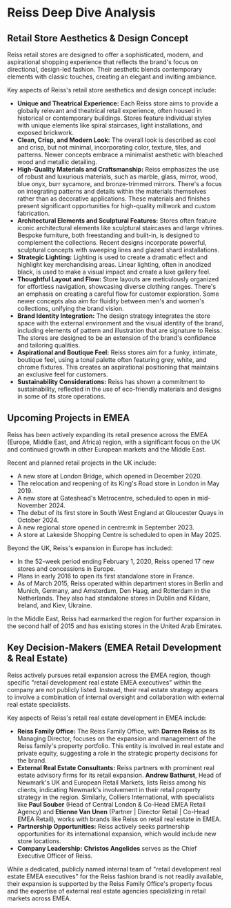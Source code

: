 # Reiss Deep Dive Analysis

## Retail Store Aesthetics & Design Concept

Reiss retail stores are designed to offer a sophisticated, modern, and aspirational shopping experience that reflects the brand's focus on directional, design-led fashion. Their aesthetic blends contemporary elements with classic touches, creating an elegant and inviting ambiance.

Key aspects of Reiss's retail store aesthetics and design concept include:

*   **Unique and Theatrical Experience:** Each Reiss store aims to provide a globally relevant and theatrical retail experience, often housed in historical or contemporary buildings. Stores feature individual styles with unique elements like spiral staircases, light installations, and exposed brickwork.
*   **Clean, Crisp, and Modern Look:** The overall look is described as cool and crisp, but not minimal, incorporating color, texture, tiles, and patterns. Newer concepts embrace a minimalist aesthetic with bleached wood and metallic detailing.
*   **High-Quality Materials and Craftsmanship:** Reiss emphasizes the use of robust and luxurious materials, such as marble, glass, mirror, wood, blue onyx, burr sycamore, and bronze-trimmed mirrors. There's a focus on integrating patterns and details within the materials themselves rather than as decorative applications. These materials and finishes present significant opportunities for high-quality millwork and custom fabrication.
*   **Architectural Elements and Sculptural Features:** Stores often feature iconic architectural elements like sculptural staircases and large vitrines. Bespoke furniture, both freestanding and built-in, is designed to complement the collections. Recent designs incorporate powerful, sculptural concepts with sweeping lines and glazed shard installations.
*   **Strategic Lighting:** Lighting is used to create a dramatic effect and highlight key merchandising areas. Linear lighting, often in anodized black, is used to make a visual impact and create a luxe gallery feel.
*   **Thoughtful Layout and Flow:** Store layouts are meticulously organized for effortless navigation, showcasing diverse clothing ranges. There's an emphasis on creating a careful flow for customer exploration. Some newer concepts also aim for fluidity between men's and women's collections, unifying the brand vision.
*   **Brand Identity Integration:** The design strategy integrates the store space with the external environment and the visual identity of the brand, including elements of pattern and illustration that are signature to Reiss. The stores are designed to be an extension of the brand's confidence and tailoring qualities.
*   **Aspirational and Boutique Feel:** Reiss stores aim for a funky, intimate, boutique feel, using a tonal palette often featuring grey, white, and chrome fixtures. This creates an aspirational positioning that maintains an exclusive feel for customers.
*   **Sustainability Considerations:** Reiss has shown a commitment to sustainability, reflected in the use of eco-friendly materials and designs in some of its store operations.

## Upcoming Projects in EMEA

Reiss has been actively expanding its retail presence across the EMEA (Europe, Middle East, and Africa) region, with a significant focus on the UK and continued growth in other European markets and the Middle East.

Recent and planned retail projects in the UK include:

*   A new store at London Bridge, which opened in December 2020.
*   The relocation and reopening of its King's Road store in London in May 2019.
*   A new store at Gateshead's Metrocentre, scheduled to open in mid-November 2024.
*   The debut of its first store in South West England at Gloucester Quays in October 2024.
*   A new regional store opened in centre:mk in September 2023.
*   A store at Lakeside Shopping Centre is scheduled to open in May 2025.

Beyond the UK, Reiss's expansion in Europe has included:

*   In the 52-week period ending February 1, 2020, Reiss opened 17 new stores and concessions in Europe.
*   Plans in early 2016 to open its first standalone store in France.
*   As of March 2015, Reiss operated within department stores in Berlin and Munich, Germany, and Amsterdam, Den Haag, and Rotterdam in the Netherlands. They also had standalone stores in Dublin and Kildare, Ireland, and Kiev, Ukraine.

In the Middle East, Reiss had earmarked the region for further expansion in the second half of 2015 and has existing stores in the United Arab Emirates.

## Key Decision-Makers (EMEA Retail Development & Real Estate)

Reiss actively pursues retail expansion across the EMEA region, though specific "retail development real estate EMEA executives" within the company are not publicly listed. Instead, their real estate strategy appears to involve a combination of internal oversight and collaboration with external real estate specialists.

Key aspects of Reiss's retail real estate development in EMEA include:

*   **Reiss Family Office:** The Reiss Family Office, with **Darren Reiss** as its Managing Director, focuses on the expansion and management of the Reiss family's property portfolio. This entity is involved in real estate and private equity, suggesting a role in the strategic property decisions for the brand.
*   **External Real Estate Consultants:** Reiss partners with prominent real estate advisory firms for its retail expansion. **Andrew Bathurst**, Head of Newmark's UK and European Retail Markets, lists Reiss among his clients, indicating Newmark's involvement in their retail property strategy in the region. Similarly, Colliers International, with specialists like **Paul Souber** (Head of Central London & Co-Head EMEA Retail Agency) and **Etienne Van Unen** (Partner | Director Retail | Co-Head EMEA Retail), works with brands like Reiss on retail real estate in EMEA.
*   **Partnership Opportunities:** Reiss actively seeks partnership opportunities for its international expansion, which would include new store locations.
*   **Company Leadership:** **Christos Angelides** serves as the Chief Executive Officer of Reiss.

While a dedicated, publicly named internal team of "retail development real estate EMEA executives" for the Reiss fashion brand is not readily available, their expansion is supported by the Reiss Family Office's property focus and the expertise of external real estate agencies specializing in retail markets across EMEA.
